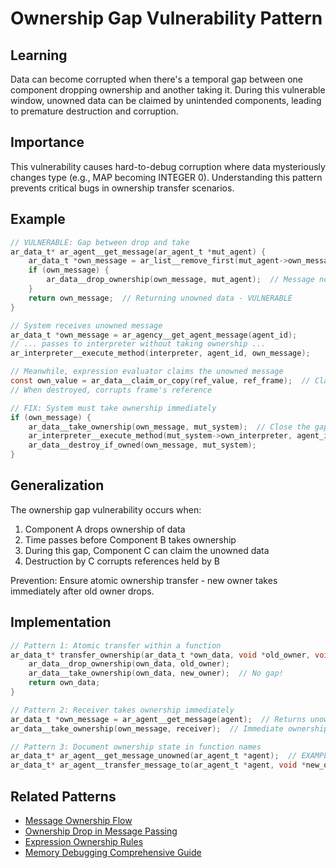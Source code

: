 # Ownership Gap Vulnerability Pattern

## Learning
Data can become corrupted when there's a temporal gap between one component dropping ownership and another taking it. During this vulnerable window, unowned data can be claimed by unintended components, leading to premature destruction and corruption.

## Importance
This vulnerability causes hard-to-debug corruption where data mysteriously changes type (e.g., MAP becoming INTEGER 0). Understanding this pattern prevents critical bugs in ownership transfer scenarios.

## Example
```c
// VULNERABLE: Gap between drop and take
ar_data_t* ar_agent__get_message(ar_agent_t *mut_agent) {
    ar_data_t *own_message = ar_list__remove_first(mut_agent->own_message_queue);
    if (own_message) {
        ar_data__drop_ownership(own_message, mut_agent);  // Message now unowned!
    }
    return own_message;  // Returning unowned data - VULNERABLE
}

// System receives unowned message
ar_data_t *own_message = ar_agency__get_agent_message(agent_id);
// ... passes to interpreter without taking ownership ...
ar_interpreter__execute_method(interpreter, agent_id, own_message);

// Meanwhile, expression evaluator claims the unowned message
const own_value = ar_data__claim_or_copy(ref_value, ref_frame);  // Claims unowned message!
// When destroyed, corrupts frame's reference

// FIX: System must take ownership immediately
if (own_message) {
    ar_data__take_ownership(own_message, mut_system);  // Close the gap!
    ar_interpreter__execute_method(mut_system->own_interpreter, agent_id, own_message);
    ar_data__destroy_if_owned(own_message, mut_system);
}
```

## Generalization
The ownership gap vulnerability occurs when:
1. Component A drops ownership of data
2. Time passes before Component B takes ownership
3. During this gap, Component C can claim the unowned data
4. Destruction by C corrupts references held by B

Prevention: Ensure atomic ownership transfer - new owner takes immediately after old owner drops.

## Implementation
```c
// Pattern 1: Atomic transfer within a function
ar_data_t* transfer_ownership(ar_data_t *own_data, void *old_owner, void *new_owner) {
    ar_data__drop_ownership(own_data, old_owner);
    ar_data__take_ownership(own_data, new_owner);  // No gap!
    return own_data;
}

// Pattern 2: Receiver takes ownership immediately
ar_data_t *own_message = ar_agent__get_message(agent);  // Returns unowned
ar_data__take_ownership(own_message, receiver);  // Immediate ownership

// Pattern 3: Document ownership state in function names
ar_data_t* ar_agent__get_message_unowned(ar_agent_t *agent);  // EXAMPLE: Hypothetical function name
ar_data_t* ar_agent__transfer_message_to(ar_agent_t *agent, void *new_owner);  // EXAMPLE: Hypothetical function
```

## Related Patterns
- [Message Ownership Flow](message-ownership-flow.md)
- [Ownership Drop in Message Passing](ownership-drop-message-passing.md)
- [Expression Ownership Rules](expression-ownership-rules.md)
- [Memory Debugging Comprehensive Guide](memory-debugging-comprehensive-guide.md)